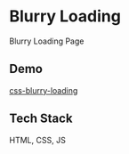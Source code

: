 # Blurry Loading

Blurry Loading Page

## Demo

[css-blurry-loading](https://beescuit9510.github.io/css-blurry-loading/)

## Tech Stack

HTML, CSS, JS
